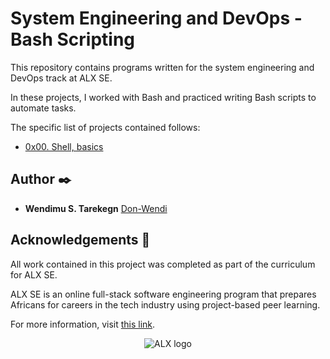 # System Engineering and DevOps - Bash Scripting

This repository contains programs written for the system engineering and DevOps track at ALX SE.

In these projects, I worked with Bash and practiced
writing Bash scripts to automate tasks. 

The specific list of projects contained follows:

* [0x00. Shell, basics](./0x00-shell_basics)


## Author :black_nib:

* __Wendimu S. Tarekegn__ [Don-Wendi](https://github.com/Don-Wendi)

## Acknowledgements :pray:

All work contained in this project was completed as part of the curriculum for ALX SE.

ALX SE is an online full-stack software engineering program that prepares Africans for careers in the tech industry using project-based peer learning.

For more information, visit [this link](https://www.alxafrica.com/).

<p align="center">
  <img src="http://www.https://intranet.alxswe.com/alx-logo.png" alt="ALX logo">
</p>
